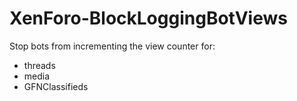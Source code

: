 # XenForo-BlockLoggingBotViews
Stop bots from incrementing the view counter for:
- threads 
- media
- GFNClassifieds
